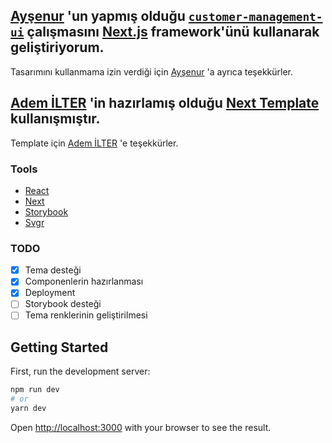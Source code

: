 ## [Ayşenur](https://twitter.com/AysnrTrkk) 'un yapmış olduğu  [`customer-management-ui`](https://codepen.io/TurkAysenur/pen/NWRqoyL) çalışmasını [Next.js](https://nextjs.org/) framework'ünü kullanarak geliştiriyorum.

Tasarımını kullanmama izin verdiği için [Ayşenur](https://twitter.com/AysnrTrkk) 'a ayrıca teşekkürler.

## [Adem İLTER](https://ademilter.com/) 'in hazırlamış olduğu [Next Template](https://github.com/ademilter/next-template) kullanışmıştır.

Template için [Adem İLTER](https://ademilter.com/) 'e teşekkürler.
### Tools
- [React](https://reactjs.org)
- [Next](https://nextjs.org)
- [Storybook](https://storybook.js.org)
- [Svgr](https://react-svgr.com)


### TODO
- [x] Tema desteği
- [x] Componenlerin hazırlanması
- [x] Deployment
- [ ] Storybook desteği
- [ ] Tema renklerinin geliştirilmesi

## Getting Started

First, run the development server:

```bash
npm run dev
# or
yarn dev
```

Open [http://localhost:3000](http://localhost:3000) with your browser to see the result.
